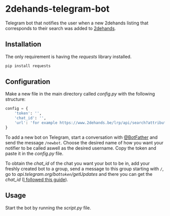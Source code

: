 # 2dehands-telegram-bot
Telegram bot that notifies the user when a new 2dehands listing that corresponds to their search was added to [2dehands](https://www.2dehands.be).

## Installation
The only requirement is having the *requests* library installed.

```bash
pip install requests
```

## Configuration
Make a new file in the main directory called *config.py* with the following structure:

```python
config = {
    'token': '',
    'chat_id': '',
    'url': 'for example https://www.2dehands.be/lrp/api/search?attributesByKey[]=Language%3Aall-languages&limit=100&offset=0&query=iphone&searchInTitleAndDescription=true&sortBy=SORT_INDEX&sortOrder=DECREASING&viewOptions=list-view'
}
```

To add a new bot on Telegram, start a conversation with [@BotFather](https://telegram.me/BotFather) and send the message `/newbot`. Choose the desired name of how you want your notifier to be called aswell as the desired username. Copy the token and paste it in the *config.py* file. 

To obtain the *chat_id* of the chat you want your bot to be in, add your freshly created bot to a group, send a message to this group starting with `/`, go to *api.telegram.org/bot`token`/getUpdates* and there you can get the *chat_id* ([I followed this guide](https://stackoverflow.com/questions/32423837/telegram-bot-how-to-get-a-group-chat-id)). 




## Usage
Start the bot by running the *script.py* file.
